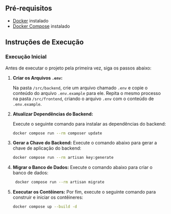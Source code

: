 ## Pré-requisitos

- [Docker](https://www.docker.com/get-started) instalado
- [Docker Compose](https://docs.docker.com/compose/install/) instalado

## Instruções de Execução

### Execução Inicial

Antes de executar o projeto pela primeira vez, siga os passos abaixo:

1. **Criar os Arquivos `.env`:**

   Na pasta `/src/backend`, crie um arquivo chamado `.env` e copie o conteúdo do arquivo `.env.example` para ele. Repita o mesmo processo na pasta `/src/frontend`, criando o arquivo `.env` com o conteúdo de `.env.example`.

2. **Atualizar Dependências do Backend:**

   Execute o seguinte comando para instalar as dependências do backend:

   ```bash
   docker compose run --rm composer update

3. **Gerar a Chave do Backend:**
   Execute o comando abaixo para gerar a chave de aplicação do backend:
   ```bash
   docker compose run --rm artisan key:generate

4. **Migrar o Banco de Dados:**
   Execute o comando abaixo para criar o banco de dados:
   ```bash
    docker compose run --rm artisan migrate

5. **Executar os Contêiners:**
   Por fim, execute o seguinte comando para construir e iniciar os contêineres:
   ```bash
   docker compose up --build -d

   




   
    
